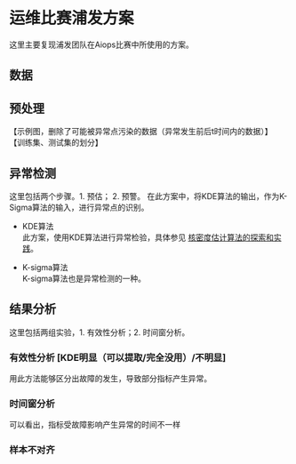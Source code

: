 # 运维比赛浦发方案
这里主要复现浦发团队在Aiops比赛中所使用的方案。

## 数据

## 预处理
【示例图，删除了可能被异常点污染的数据（异常发生前后t时间内的数据）】 
【训练集、测试集的划分】 

## 异常检测 
这里包括两个步骤。1. 预估； 2. 预警。
在此方案中，将KDE算法的输出，作为K-Sigma算法的输入，进行异常点的识别。

* KDE算法  
此方案，使用KDE算法进行异常检验，具体参见 <a href="../data/Gaussian-KDE-Application.md">核密度估计算法的探索和实践</a>。

* K-sigma算法  
K-sigma算法也是异常检测的一种。


## 结果分析
这里包括两组实验，1. 有效性分析；2. 时间窗分析。

### 有效性分析 [KDE明显（可以提取/完全没用）/不明显]
用此方法能够区分出故障的发生，导致部分指标产生异常。

### 时间窗分析
可以看出，指标受故障影响产生异常的时间不一样

### 样本不对齐
